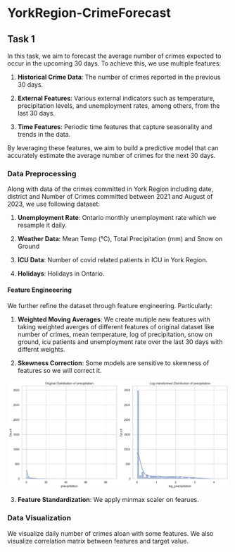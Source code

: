 # YorkRegion-CrimeForecast

## Task 1

In this task, we aim to forecast the average number of crimes expected to occur in the upcoming 30 days. To achieve this, we use multiple features:

1. **Historical Crime Data**: The number of crimes reported in the previous 30 days.
  
2. **External Features**: Various external indicators such as temperature, precipitation levels, and unemployment rates, among others, from the last 30 days.

3. **Time Features**: Periodic time features that capture seasonality and trends in the data.

By leveraging these features, we aim to build a predictive model that can accurately estimate the average number of crimes for the next 30 days.

### Data Preprocessing

Along with data of the crimes committed in York Region including date, district and Number of Crimes committed between 2021 and August of 2023, we use following dataset:


1. **Unemployment Rate**: Ontario monthly unemployment rate which we resample it daily.
  
2. **Weather Data**: Mean Temp (°C), Total Precipitation (mm) and Snow on Ground

3. **ICU Data**: Number of covid related patients in ICU in York Region.

4. **Holidays**: Holidays in Ontario.

#### Feature Engineeering

We further refine the dataset through feature engineering. Particularly:

  
1. **Weighted Moving Averages**: We create mutiple new features with taking weighted averges of different features of original dataset like number of crimes, mean temperature, log of precipitation, snow on ground, icu patients and unemployment rate over the last 30 days with differnt weights.
   
2. **Skewness Correction**: Some models are sensitive to skewness of features so we will correct it.
   
<div align="center">
<img  src="src/img/skewness.jpeg"  align = 'center' width="700">
</div>



3. **Feature Standardization**: We apply minmax scaler on fearues.

### Data Visualization

We visualize daily number of crimes aloan with some features. We also visualize correlation matrix between features and target value.


